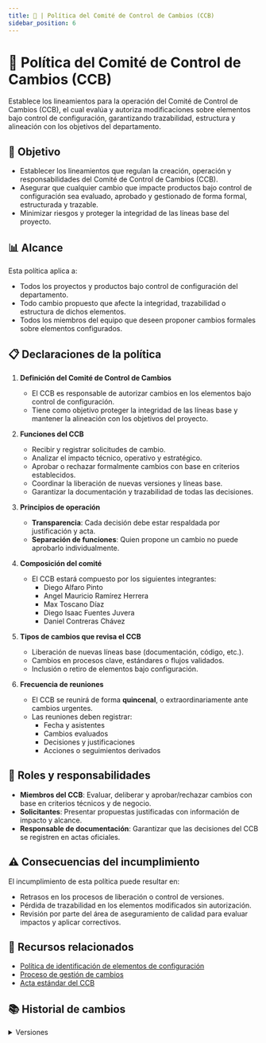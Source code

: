 ```yaml
---
title: 🤖 | Política del Comité de Control de Cambios (CCB)
sidebar_position: 6
---
```


# 🤖 Política del Comité de Control de Cambios (CCB)

Establece los lineamientos para la operación del Comité de Control de Cambios (CCB), el cual evalúa y autoriza modificaciones sobre elementos bajo control de configuración, garantizando trazabilidad, estructura y alineación con los objetivos del departamento.

## 🎯 Objetivo

- Establecer los lineamientos que regulan la creación, operación y responsabilidades del Comité de Control de Cambios (CCB).
- Asegurar que cualquier cambio que impacte productos bajo control de configuración sea evaluado, aprobado y gestionado de forma formal, estructurada y trazable.
- Minimizar riesgos y proteger la integridad de las líneas base del proyecto.

## 📊 Alcance

Esta política aplica a:
- Todos los proyectos y productos bajo control de configuración del departamento.
- Todo cambio propuesto que afecte la integridad, trazabilidad o estructura de dichos elementos.
- Todos los miembros del equipo que deseen proponer cambios formales sobre elementos configurados.

## 📋 Declaraciones de la política

1. **Definición del Comité de Control de Cambios**
   - El CCB es responsable de autorizar cambios en los elementos bajo control de configuración.
   - Tiene como objetivo proteger la integridad de las líneas base y mantener la alineación con los objetivos del proyecto.

2. **Funciones del CCB**
   - Recibir y registrar solicitudes de cambio.
   - Analizar el impacto técnico, operativo y estratégico.
   - Aprobar o rechazar formalmente cambios con base en criterios establecidos.
   - Coordinar la liberación de nuevas versiones y líneas base.
   - Garantizar la documentación y trazabilidad de todas las decisiones.

3. **Principios de operación**
   - **Transparencia**: Cada decisión debe estar respaldada por justificación y acta.
   - **Separación de funciones**: Quien propone un cambio no puede aprobarlo individualmente.

4. **Composición del comité**
   - El CCB estará compuesto por los siguientes integrantes:
     - Diego Alfaro Pinto
     - Angel Mauricio Ramírez Herrera
     - Max Toscano Díaz
     - Diego Isaac Fuentes Juvera
     - Daniel Contreras Chávez

5. **Tipos de cambios que revisa el CCB**
   - Liberación de nuevas líneas base (documentación, código, etc.).
   - Cambios en procesos clave, estándares o flujos validados.
   - Inclusión o retiro de elementos bajo configuración.

6. **Frecuencia de reuniones**
   - El CCB se reunirá de forma **quincenal**, o extraordinariamente ante cambios urgentes.
   - Las reuniones deben registrar:
     - Fecha y asistentes
     - Cambios evaluados
     - Decisiones y justificaciones
     - Acciones o seguimientos derivados

## 👥 Roles y responsabilidades

- **Miembros del CCB**: Evaluar, deliberar y aprobar/rechazar cambios con base en criterios técnicos y de negocio.
- **Solicitantes**: Presentar propuestas justificadas con información de impacto y alcance.
- **Responsable de documentación**: Garantizar que las decisiones del CCB se registren en actas oficiales.

## ⚠️ Consecuencias del incumplimiento

El incumplimiento de esta política puede resultar en:
- Retrasos en los procesos de liberación o control de versiones.
- Pérdida de trazabilidad en los elementos modificados sin autorización.
- Revisión por parte del área de aseguramiento de calidad para evaluar impactos y aplicar correctivos.

## 📎 Recursos relacionados

- [Política de identificación de elementos de configuración](/docs/next/politicas/politica-identificacion-elementos)
- [Proceso de gestión de cambios](/docs/next/procesos/PR9-gestion-cambios)
- [Acta estándar del CCB](/docs/next/plantillas/acta-ccb)

## 📚 Historial de cambios

<details>
  <summary>Versiones</summary>
| **Tipo de versión** | **Descripción**                       | **Fecha**    | **Colaborador**                                                  |
|---------------------|----------------------------------------|--------------|------------------------------------------------------------------|
| **1.0.0**           | Creación inicial de la política.       | 14/05/2025   | Armando Méndez Castro, Juan Antonio Landeros Velázquez          |
| **1.1.0**           | Cambio de formato de la política.       | 26/05/2025   | Angel Mauricio Ramírez Herrera          |
</details>
